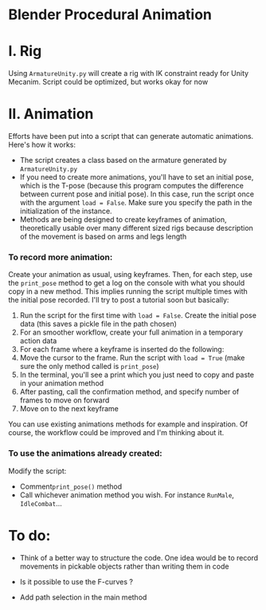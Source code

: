# Blender Procedural Animation

# I. Rig

Using `ArmatureUnity.py` will create a rig with IK constraint ready for Unity Mecanim. 
Script could be optimized, but works okay for now 

# II. Animation

Efforts have been put into a script that can generate automatic animations. Here's how it works: 

* The script creates a class based on the armature generated by `ArmatureUnity.py`
* If you need to create more animations, you'll have to set an initial pose, which is the T-pose (because this program computes the difference between current pose and initial pose). In this case, run the script once with the argument `load = False`. Make sure you specify the path in the initialization of the instance. 
* Methods are being designed to create keyframes of animation, theoretically usable over many different sized rigs because description of the movement is based on arms and legs length

### To record more animation:

Create your animation as usual, using keyframes. Then, for each step, use the `print_pose` method to get a log on the console with what you should copy in a new method. This implies running the script multiple times with the initial pose recorded. I'll try to post a tutorial soon but basically: 

1. Run the script for the first time with `load = False`. Create the initial pose data (this saves a pickle file in the path chosen) 
1. For an smoother workflow, create your full animation in a temporary action data
1. For each frame where a keyframe is inserted do the following: 
  1. Move the cursor to the frame. Run the script with `load = True` (make sure the only method called is `print_pose`)
  1. In the terminal, you'll see a print which you just need to copy and paste in your animation method
  1. After pasting, call the confirmation method, and specify number of frames to move on forward 
  1. Move on to the next keyframe
  
 You can use existing animations methods for example and inspiration. 
 Of course, the workflow could be improved and I'm thinking about it. 

### To use the animations already created: 

Modify the script: 
* Comment`print_pose()` method
* Call whichever animation method you wish. For instance `RunMale`, `IdleCombat`... 


# To do: 
* Think of a better way to structure the code. One idea would be to record movements in pickable objects rather than writing them in code 
* Is it possible to use the F-curves ?

* Add path selection in the main method

